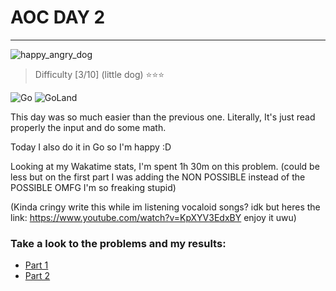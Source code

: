 # AOC DAY 2

---


![happy_angry_dog]()
> Difficulty [3/10] (little dog) ⭐⭐⭐

![Go](https://img.shields.io/badge/go-%2300ADD8.svg?style=for-the-badge&logo=go&logoColor=white)
![GoLand](https://img.shields.io/badge/GoLand-0f0f0f?&style=for-the-badge&logo=goland&logoColor=white)




This day was so much easier than the previous one.
Literally, It's just read properly the input and do some math.

Today I also do it in Go so I'm happy :D

Looking at my Wakatime stats, I'm spent 1h 30m on this problem. (could be less but on the first part I was adding the NON POSSIBLE instead of the POSSIBLE OMFG I'm so freaking stupid)

(Kinda cringy write this while im listening vocaloid songs? idk but heres the link: https://www.youtube.com/watch?v=KpXYV3EdxBY enjoy it uwu)

### Take a look to the problems and my results:
- [Part 1](./part_one.md)
- [Part 2](./part_two.md)
